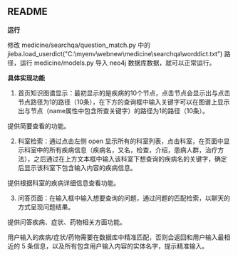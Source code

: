 ## README

**运行**

修改 medicine/searchqa/question_match.py 中的 jieba.load_userdict("C:\myenv\webnew\medicine\searchqa\worddict.txt") 路径，运行 medicine/models.py 导入 neo4j 数据库数据，就可以正常运行。



**具体实现功能**

1. 首页知识图谱显示：最初显示的是疾病的10个节点，点击节点会显示出与点击节点路径为1的路径（10条），在下方的查询框中输入关键字可以在图谱上显示出与节点（name属性中包含所查关键字）的路径为1的路径（10条）。

提供简要查看的功能。

2. 科室检索：通过点击左侧 open 显示所有的科室列表，点击科室，在页面中显示科室中的所有疾病信息（疾病名，又名，检查，介绍，患病人群，治疗方法），之后通过在上方文本框中输入该科室下想查询的疾病名的关键字，确定后显示该科室下包含输入内容的疾病信息。

提供根据科室的疾病详细信息查看功能。

3. 问答页面：在输入框中输入想要查询的问题，通过问题的匹配检索，以聊天的方式呈现问题结果。

提供问答疾病、症状、药物相关方面功能。

用户输入的疾病/症状/药物需要在数据库中精准匹配，否则会返回和用户输入最相近的 5 条信息，以及所有包含用户输入内容的实体名字，提示精准输入。